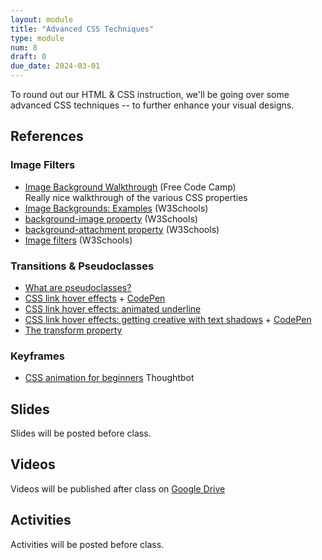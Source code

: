 ```yaml
---
layout: module
title: "Advanced CSS Techniques"
type: module
num: 8
draft: 0
due_date: 2024-03-01
---
```


To round out our HTML & CSS instruction, we'll be going over some advanced CSS techniques -- to further enhance your visual designs. 

## References

### Image Filters
* [Image Background Walkthrough](https://www.freecodecamp.org/news/css-background-image-with-html-example-code/) (Free Code Camp)<br>Really nice walkthrough of the various CSS properties
* [Image Backgrounds: Examples](https://www.w3schools.com/css/css3_backgrounds.asp) (W3Schools)
* [background-image property](https://www.w3schools.com/cssref/pr_background-image.php) (W3Schools)
* [background-attachment property](https://www.w3schools.com/cssref/pr_background-attachment.php) (W3Schools)
* [Image filters](https://www.w3schools.com/cssref/css3_pr_filter.asp) (W3Schools)

### Transitions & Pseudoclasses
* <a href="https://css-tricks.com/pseudo-class-selectors/" target="_blank">What are pseudoclasses?</a>
* <a href="https://css-tricks.com/css-link-hover-effects/" target="_blank">CSS link hover effects</a> + <a href="https://codepen.io/vanwars/pen/ExeNEWN?editors=0100" target="_blank">CodePen</a>
* <a href="https://css-tricks.com/4-ways-to-animate-the-color-of-a-text-link-on-hover/" target="_blank">CSS link hover effects: animated underline</a>
* <a href="https://css-tricks.com/cool-hover-effects-that-use-css-text-shadow/" target="_blank">CSS link hover effects: getting creative with text shadows</a> + <a href="https://codepen.io/vanwars/pen/rNZWdGM?editors=0100" target="_blank">CodePen</a>
* <a href="https://css-tricks.com/almanac/properties/t/transform/" target="_blank">The transform property</a>

### Keyframes
* <a href="https://thoughtbot.com/blog/css-animation-for-beginners" target="_blank">CSS animation for beginners</a> Thoughtbot

## Slides
Slides will be posted before class.

<!-- * Lecture 12: <a href="https://docs.google.com/presentation/d/1NdlUEE0ev00UnExP-HXCCemv9x50wJrrQB47C84jFTg/edit?usp=sharing" target="_blank">Image Effects & HTML5</a> (Wednesday, 10/04)
* Lecture 13: <a href="https://docs.google.com/presentation/d/1xHMsMJFu6b_oosGlMVTPePKTw5h9mm4MVrlaq3Chudw/edit?usp=sharing" target="_blank">Pseudo-Classes, Transitions, & Keyframes</a> (Wednesday, 10/11) -->

## Videos
Videos will be published after class on <a href="https://drive.google.com/drive/folders/1Ym8GBef1YiuwanRfXkqdD55_EpgE7c4E" target="_blank">Google Drive</a>

## Activities
Activities will be posted before class.

<!-- * Lecture 12 (Wednesday, 10/04): [Background Images & Media Activity](../activities/background-images) 
* Lecture 13 (Wednesday, 10/11): 
    * Transitions Activity: [Starter Files](../course-files/activities/transitions.zip) &bull; [Instructions](../activities/transitions)
    * Keyframes Activity: [Starter Files](../course-files/activities/keyframes.zip) &bull; [Instructions](../activities/keyframes) -->
